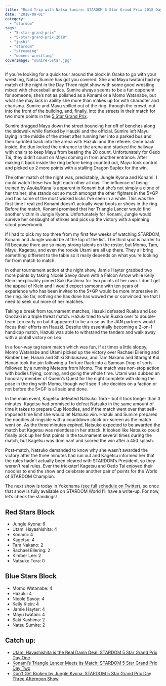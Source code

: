 ```yaml
---
title: "Road Trip with Natsu Sumire: STARDOM 5 Star Grand Prix 2018 Day Three Night Show"
date: "2018-09-01"
category: 
  - "stardom"
tags: 
  - "5-star-grand-prix"
  - "5-star-grand-prix-2018"
  - "joshi"
  - "stardom"
  - "streaming"
  - "womens-wrestling"
coverImage: "sumire-5star.jpg"
---
```


If you’re looking for a quick tour around the block in Osaka to go with your wrestling, Natsu Sumire has got you covered. She and Mayu Iwatani had my match of the night in the Day Three night show with some good wrestling mixed with cheeseball antics. Sumire always seems to be a fun opponent for someone; she’s not as polished as a Konami or a Momo Watanabe, but what she may lack in ability she more than makes up for with character and charisma. Sumire and Mayu spilled out of the ring, through the crowd, out into the front of the building, and, finally, into the streets in their match for two more points in the [5 Star Grand Prix](/posts/2018-08-13-preview-stardom-5-star-grand-prix-2018).

Sumire dragged Mayu down the street bouncing her off of benches along the sidewalk while flanked by Hauzki and the official. Sumire left Mayu laying in the middle of the street after running her into a parked bus and then sprinted back into the arena with Hazuki and the referee. Once back inside, the duo locked the entrance to the arena and stacked the hallway with chairs to keep Mayu from beating the 20 count. Unfortunately for Oedo Tai, they didn’t count on Mayu coming in from another entrance. After making it back inside the ring before being counted out, Mayu took control and picked up 2 more points with a stalling Dragon Suplex for the win.

<Tweet tweetId="1035380423843504128" />

The other match of the night was, predictably, Jungle Kyona and Konami. I could watch these two fight each other all day. The influence of being trained by Asuka/Kana is apparent in Konami but she’s not simply a clone of her trainer; she stands out so much amongst the other fighters in the 5\*GP and has some of the most wicked kicks I’ve seen in a while. This was the first time I realized Konami doesn’t actually wear boots or shoes in the ring. Before the match, Konami promised that her Triangle Lancer would find another victim in Jungle Kyona. Unfortunately for Konami, Jungle would survive her onslaught of strikes and pick up the victory with a spinning sitout powerbomb.


<Tweet tweetId="1035092676054413312" />

If I had to pick my top three from my first few weeks of watching STARDOM, Konami and Jungle would be at the top of the list. The third spot is harder to fill because there are so many strong talents on the roster, but Momo, Tam, Mayu, Kagetsu, and even the rookie Utami are all up there. They all bring something different to the table so it really depends on what you’re looking for from match to match.

In other tournament action at the night show, Jamie Hayter grabbed two more points by taking Nicole Savoy down with a Falcon Arrow while Kelly Klein inexplicably pinned Saki Kashima for two points of her own. I don’t get the appeal of Klein and I would expect someone with ten years of experience who has been invited to the 5\*GP would be more impressive in the ring. So far, nothing she has done has wowed me or convinced me that I need to seek out more of her matches.

Taking a break from tournament matches, Hazuki defeated Ruaka and Leo Onozaki in a triple threat match. Hazuki tried to win Ruaka over to double-team Leo early on but it appeared to be a ruse as the JAN partners would focus their efforts on Hauzki. Despite this essentially becoming a 2-on-1 handicap match, Hazuki was able to withstand the tandem and walk away with a pinfall victory on Leo.

In a four-way tag team match which was fun, if at times a little sloppy, Momo Watanabe and Utami picked up the victory over Rachael Ellering and Kimber Lee, Hanan and Shiki Shibusawa, and Tam Nakano and Starlight Kid. Hanan took the pin following a Torture Rack into a Samoan Drop of sorts followed by a running Meteora from Momo. The match was non-stop action with bodies flying, coming, and going the whole time. Utami was dubbed an honorary member of Queen’s Quest for the night complete with doing the pose in the ring with Momo, though we’ll see if she decides on a faction or not before the 5\*GP is all said and done.

<Tweet tweetId="1035047786322964480" />

In the main event, Kagetsu defeated Natsuko Tora – but it took longer than 3 minutes. Kagetsu had promised to defeat Natsuko in the same amount of time it takes to prepare Cup Noodles, and if the match went over that self-imposed time limit she would let Natsuko win. Hazuki and Sumire prepared the noodles at ringside with a countdown clock on-screen as the match went on. As the three minutes expired, Natsuko expected to be awarded the match but Kagetsu was relentless in her attack. It looked like Natsuko could finally pick up her first points in the tournament several times during the match, but Kagetsu was dominant and scored the win after a 450 splash.

<Tweet tweetId="1035517815011205121" />

Post-match, Natsuko demanded to know why she wasn’t awarded the victory after the three minutes had run out and Kagetsu informed her that the rules hadn’t actually been cleared with STARDOM’s President, so they weren’t real rules. Ever the trickster! Kagetsu and Oedo Tai enjoyed their noodles to end the show and celebrate another pair of points for the World of STARDOM Champion.

The next show is today in Yokohama ([see full schedule on Twitter](https://twitter.com/we_are_stardom/status/1022908680042205185)), so once that show is fully available on STARDOM World I’ll have a write-up. For now, let’s check the standings!

## Red Stars Block

- Jungle Kyona: 6
- Utami Hayashishita: 4
- Konami: 4
- Kagetsu: 4
- Tam Nakano: 2
- Rachael Ellering: 2
- Kimber Lee: 2
- Natsuko Tora: 0

<Tweet tweetId="1033680599200886784" />

## Blue Stars Block

- Momo Watanabe: 4
- Hazuki: 4
- Nicole Savoy: 4
- Kelly Klein: 4
- Jamie Hayter: 4
- Mayu Iwatani: 4
- Saki Kashima: 2
- Natsu Sumire: 2

<Tweet tweetId="1033679893530210304" />

## Catch up:

- [Utami Hayashishita is the Real Damn Deal: STARDOM 5 Star Grand Prix Day One](https://www.gansobomb.com/2018/08/21/stardom-5-star-grand-prix-day-one/)
- [Konami’s Triangle Lancer Meets its Match: STARDOM 5 Star Grand Prix Day Two](https://www.gansobomb.com/2018/08/25/stardom-5-star-grand-prix-day-two/)
- [Don’t Get Broken by Jungle Kyona: STARDOM 5 Star Grand Prix Day Three Afternoon Show](https://www.gansobomb.com/2018/08/30/stardom-5-star-grand-prix-day-three-afternoon-show/)
